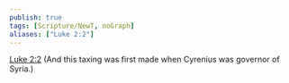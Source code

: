 ```yaml
---
publish: true
tags: [Scripture/NewT, noGraph]
aliases: ["Luke 2:2"]
---
```

[Luke 2:2](https://churchofjesuschrist.org/study/scriptures/nt/luke/2?lang=eng&id=p2#p2) (And this taxing was first made when Cyrenius was governor of Syria.)
